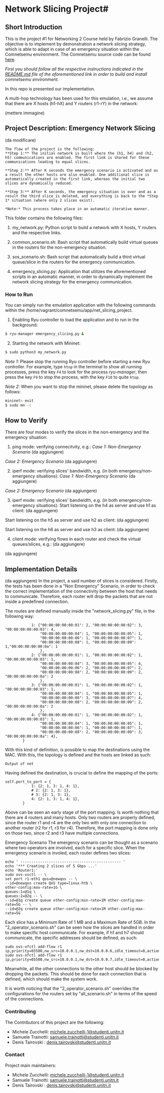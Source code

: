 # Network Slicing Project#

## Short Introduction ##
This is the project #1 for Networking 2 Course held by Fabrizio Granelli. The objective is to implement by demonstration a network slicing strategy, which is able to adapt in case of an emergency situation within the Comnetsemu environment. The Comnetsemu source code can be found [here](https://git.comnets.net/public-repo/comnetsemu.git). 

*First you should follow all the respective instructions indicated in the [README.md](https://git.comnets.net/public-repo/comnetsemu/-/blob/master/README.md) file of the aforementioned link in order to build and install comnetsemu environment.*

In this repo is presented our implementation.


A multi-hop technology has been used for this emulation, i.e., we assume that there are X hosts (h1-hX) and Y routers (r1-rY) in the network:

(mettere immagine)

## Project Description: Emergency Network Slicing ##
(da modificare)

```text
The flow of the project is the following:
**Step 1:** The initial network is built where the (h1, h4) and (h2, h5) communications are enabled. The first link is shared for these communications leading to equal slices. 

**Step 2:** After K seconds the emergency scenario is activated and as a result the other hosts are also enabled. One additional slice is automatically created in the first link, whereas the initial two slices are dynamically reduced.

**Step 3:** After K seconds, the emergency situation is over and as a result the third slice is deleted, and everything is back to the *Step 1* situation (where only 2 slices exist).

*Note:* This process takes place in an automatic iterative manner. 
```

This folder contains the following files:
1. my_network.py: Python script to build a network with X hosts, Y routers and the respective links.

2. common_scenario.sh: Bash script that automatically build virtual queues in the routers for the non-emergency situation.

3. sos_scenario.sh: Bash script that automatically build a third virtual queue/slice in the routers for the emergency communication. 

4. emergency_slicing.py: Application that utilizes the aforementioned scripts in an automatic manner, in order to dynamically implement the network slicing strategy for the emergency communication.

### How to Run ###
You can simply run the emulation application with the following commands within the /home/vagrant/comnetsemu/app/net_slicing_project.

1. Enabling Ryu controller to load the application and to run in the background:
```bash
$ ryu-manager emergency_slicing.py &
```

2. Starting the network with Mininet: 
```bash
$ sudo python3 my_network.py
```

*Note 1:* Please stop the running Ryu controller before starting a new Ryu controller. For example, type `htop` in the terminal to show all running processes, press the key `F4` to look for the process *ryu-manager*, then press the key `F9` to stop the process, with the key `F10` to quite `htop`.

*Note 2:* When you want to stop the mininet, please delete the topology as follows:
```bash
mininet> exit
$ sudo mn -c
```

## How to Verify ##
There are four modes to verify the slices in the non-emergency and the emergency situation:

1. ping mode: verifying connecitvity, e.g.:
*Case 1: Non-Emergency Scenario* 
(da aggiungere)

*Case 2: Emergency Scenario* 
(da aggiungere)


2. iperf mode: verifying slices' bandwidth, e.g. (in both emergency/non-emergency situations):
*Case 1: Non-Emergency Scenario* 
(da aggiungere)


*Case 2: Emergency Scenario* 
(da aggiungere)


3. iperf mode: verifying slices' bandwidth, e.g. (in both emergency/non-emergency situations):
Start listening on the h4 as server and use h1 as client:
(da aggiungere)

Start listening on the h5 as server and use h2 as client:
(da aggiungere)

Start listening on the h6 as server and use h3 as client:
(da aggiungere)


4. client mode: verifying flows in each router and check the virtual queues/slices, e.g.:
(da aggiungere)

(da aggiungere)

## Implementation Details ##
(da aggiungere)
In the project, a said number of slices is considered. Firstly, the tests has been done in a "Non Emergency" Scenario, in order to check the correct implementation of the connectivity between the host that needs to communicate. Therefore, each router will drop the packets that are not inside a predefined connection. 

The routes are defined manually inside the "network_slicing.py" file, in the following way:

```self.mac_to_port = {
            1: {"00:00:00:00:00:01": 2, "00:00:00:00:00:02": 3, "00:00:00:00:00:03": 4,
                "00:00:00:00:00:04": 1, "00:00:00:00:00:05": 1,
                "00:00:00:00:00:06": 1, "00:00:00:00:00:07": 1,
                "00:00:00:00:00:08": 1, "00:00:00:00:00:09": 1,"00:00:00:00:00:0a": 1
                },
            2: {"00:00:00:00:00:01": 1, "00:00:00:00:00:02": 1, "00:00:00:00:00:03": 1,
                "00:00:00:00:00:04": 3, "00:00:00:00:00:05": 4,
                "00:00:00:00:00:06": 2, "00:00:00:00:00:07": 2,
                "00:00:00:00:00:08": 2, "00:00:00:00:00:09": 2, "00:00:00:00:00:0a": 2
                },
            3: {"00:00:00:00:00:01": 1, "00:00:00:00:00:02": 1, "00:00:00:00:00:03": 1,
                "00:00:00:00:00:04": 1, "00:00:00:00:00:05": 1,
                "00:00:00:00:00:06": 3, "00:00:00:00:00:07": 4,
                "00:00:00:00:00:08": 2, "00:00:00:00:00:09": 2, "00:00:00:00:00:0a": 2
                },
            4: {"00:00:00:00:00:01": 1, "00:00:00:00:00:02": 1, "00:00:00:00:00:03": 1,
                "00:00:00:00:00:04": 1, "00:00:00:00:00:05": 1,
                "00:00:00:00:00:06": 1, "00:00:00:00:00:07": 1,
                "00:00:00:00:00:08": 2, "00:00:00:00:00:09": 3, "00:00:00:00:00:0a": 4},
        }
```
With this kind of definition, is possible to map the destinations using the MAC. With this, the topology is defined and the hosts are linked as such:

```
Output of net
```

Having defined the destination, is crucial to define the mapping of the ports:
```
self.port_to_port = {
            1: {2: 1, 3: 1, 4: 1},
            # 2: {2: 1, 3: 1},
            # 3: {2: 1, 3: 1},
            4: {2: 1, 3: 1, 4: 1},
        }
```
Above can be seen an early stage of the port mapping. Is worth nothing that there are 4 routers and many hosts. Only two routers are properly defined, since the router r1 and r4 are the only two with only one connection to another router (r2 for r1, r3 for r4). Therefore, the port mapping is done only on those two, since r2 and r3 have multiple connections. 

Emergency Scenario
The emergency scenario can be thought as a scenario where two operators are involved, each for a specific slice.
When the emergency scenario is involed, each router defines two slices:
```
echo ' ---------------------------------------------- '
echo '*** Creating 2 slices of 5 Gbps ...'
echo 'Router1:'
sudo ovs-vsctl -- \
set port r1-eth1 qos=@newqos -- \
--id=@newqos create QoS type=linux-htb \
other-config:max-rate=1G \
queues:1=@1q \
queues:2=@2q -- \
--id=@1q create queue other-config:min-rate=1M other-config:max-rate=5G -- \
--id=@2q create queue other-config:min-rate=1M other-config:max-rate=5G

```
Each slice has a Minimum Rate of 1 MB and a Maximum Rate of 5GB. In the "2_operator_scenario.sh" can be seen how the slices are handled in order to make specific host communicate. For example, if h1 and h7 should communicate, the specific addresses should be defined, as such:
```
sudo ovs-ofctl add-flow r1 ip,priority=65500,nw_src=10.0.0.1,nw_dst=10.0.0.6,idle_timeout=0,actions=set_queue:1,normal
sudo ovs-ofctl add-flow r1 ip,priority=65500,nw_src=10.0.0.1,nw_dst=10.0.0.7,idle_timeout=0,actions=set_queue:2,normal 
```
Meanwhile, all the other connections to the other host should be blocked by dropping the packets. This should be done for each connection that is defined, which should make the system work. 

It is worth noticing that the "2_operator_scenario.sh" overrides the configurations for the routers set by "all_scenario.sh" in terms of the speed of the connections. 
### Contributing

The Contributors of this project are the following:
- Michele Zucchelli: michele.zucchelli-1@studenti.unitn.it
- Samuele Trainotti: samuele.trainotti@studenti.unitn.it
- Denis Tairovski  : denis.tairovski@studenti.unitn.it


### Contact

Project main maintainers:

- Michele Zucchelli: michele.zucchelli-1@studenti.unitn.it
- Samuele Trainotti: samuele.trainotti@studenti.unitn.it
- Denis Tairovski  : denis.tairovski@studenti.unitn.it